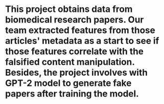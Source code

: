 # This project obtains data from biomedical research papers. Our team extracted features from those articles' metadata as a start to see if those features correlate with the falsified content manipulation. Besides, the project involves with GPT-2 model to generate fake papers after training the model.
